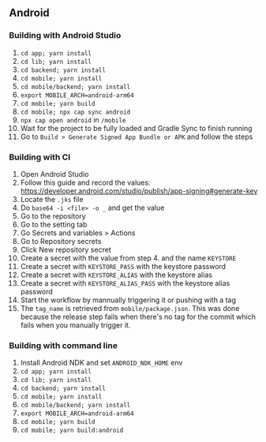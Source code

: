 
## Android

### Building with Android Studio

1. `cd app; yarn install`
2. `cd lib; yarn install`
3. `cd backend; yarn install`
4. `cd mobile; yarn install`
5. `cd mobile/backend; yarn install`
6. `export MOBILE_ARCH=android-arm64`
7. `cd mobile; yarn build`
8. `cd mobile; npx cap sync android`
9. `npx cap open android` in `/mobile`
10. Wait for the project to be fully loaded and Gradle Sync to finish running
11. Go to `Build > Generate Signed App Bundle or APK` and follow the steps

### Building with CI

1. Open Android Studio
2. Follow this guide and record the values: https://developer.android.com/studio/publish/app-signing#generate-key
3. Locate the `.jks` file
4. Do `base64 -i <file> -o _` and get the value
5. Go to the repository
6. Go to the setting tab
7. Go Secrets and variables > Actions
8. Go to Repository secrets
9. Click New repository secret
10. Create a secret with the value from step 4. and the name `KEYSTORE`
11. Create a secret with `KEYSTORE_PASS` with the keystore password
12. Create a secret with `KEYSTORE_ALIAS` with the keystore alias
13. Create a secret with `KEYSTORE_ALIAS_PASS` with the keystore alias password
14. Start the workflow by mannually triggering it or pushing with a tag
15. The `tag_name` is retrieved from `mobile/package.json`. This was done because the release step
fails when there's no tag for the commit which fails when you manually trigger it.

### Building with command line

1. Install Android NDK and set `ANDROID_NDK_HOME` env
2. `cd app; yarn install`
3. `cd lib; yarn install`
4. `cd backend; yarn install`
5. `cd mobile; yarn install`
6. `cd mobile/backend; yarn install`
7. `export MOBILE_ARCH=android-arm64`
8. `cd mobile; yarn build`
9. `cd mobile; yarn build:android`
